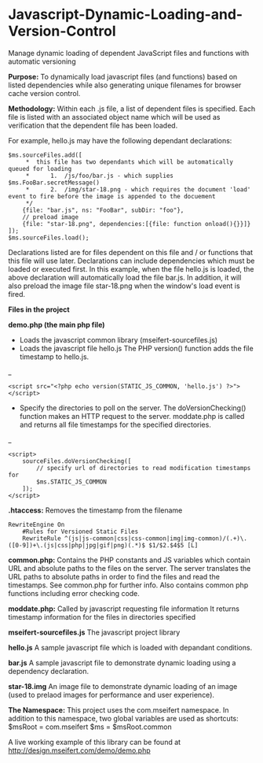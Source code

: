 # Javascript-Dynamic-Loading-and-Version-Control
Manage dynamic loading of dependent JavaScript files and functions with automatic versioning

**Purpose:**
To dynamically load javascript files (and functions) based on listed dependencies while also generating unique filenames for browser cache version control.

**Methodology:**
Within each .js file, a list of dependent files is specified. Each file is listed with an associated object name which will be used as verification that the dependent file has been loaded.

For example, hello.js may have the following dependant declarations:

    $ms.sourceFiles.add([
         *	this file has two dependants which will be automatically queued for loading
         *	    1.	/js/foo/bar.js - which supplies $ms.FooBar.secretMessage()
         *	    2.	/img/star-18.png - which requires the document 'load' event to fire before the image is appended to the docuement
         */
        {file: "bar.js", ns: "FooBar", subDir: "foo"},
        // preload image
        {file: "star-18.png", dependencies:[{file: function onload(){}}]}
    ]);
    $ms.sourceFiles.load();

Declarations listed are for files dependent on this file and / or functions that this file will use later. Declarations can include dependencies which must be loaded or executed first. In this example, when the file hello.js is loaded, the above declaration will automatically load the file bar.js. In addition, it will also preload the image file star-18.png when the window's load event is fired.

<b>Files in the project</b>

<b>demo.php (the main php file)</b>

- Loads the javascript common library (mseifert-sourcefiles.js)
- Loads the javascript file hello.js
The PHP version() function adds the file timestamp to hello.js.

_

    <script src="<?php echo version(STATIC_JS_COMMON, 'hello.js') ?>"></script>

- Specify the directories to poll on the server. 
The doVersionChecking() function makes an HTTP request to the server.
moddate.php is called and returns all file timestamps for the specified directories.

_

    <script>
        sourceFiles.doVersionChecking([
            // specify url of directories to read modification timestamps for
            $ms.STATIC_JS_COMMON
        ]);
    </script>   

<b>.htaccess:</b>
    Removes the timestamp from the filename

    RewriteEngine On
        #Rules for Versioned Static Files
        RewriteRule ^(js|js-common|css|css-common|img|img-common)/(.+)\.([0-9])+\.(js|css|php|jpg|gif|png)(.*)$ $1/$2.$4$5 [L]

<b>common.php:</b>
    Contains the PHP constants and JS variables which contain URL and absolute paths to the files on the server.
    The server translates the URL paths to absolute paths in order to find the files and read the timestamps. 
    See common.php for further info.
    Also contains common php functions including error checking code.

<b>moddate.php:</b>
    Called by javascript requesting file information
    It returns timestamp information for the files in directories specified

<b>mseifert-sourcefiles.js</b>
    The javascript project library

<b>hello.js</b>
    A sample javascript file which is loaded with depandant conditions.

<b>bar.js</b>
    A sample javascript file to demonstrate dynamic loading using a dependency declaration.
    
<b>star-18.img</b>
    An image file to demonstrate dynamic loading of an image (used to prelaod images for performance and user experience).
    
<b>The Namespace:</b>
    This project uses the com.mseifert namespace. In addition to this namespace, two global variables are used as shortcuts:
    $msRoot = com.mseifert
    $ms = $msRoot.common

A live working example of this library can be found at http://design.mseifert.com/demo/demo.php
